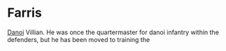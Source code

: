 # Farris

[Danoi](/f/danoi.md) Villian. He was once the quartermaster for danoi infantry within the defenders, but he has been moved to training the 
